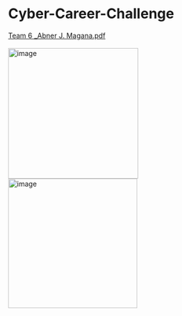 # Cyber-Career-Challenge
[Team 6 _Abner J. Magana.pdf](https://github.com/user-attachments/files/18200818/Team.6._Abner.J.Magana.pdf)
<br>
<br>
<img width="265" alt="image" src="https://github.com/user-attachments/assets/0f056047-90b6-4b82-bac9-da736e49828f" />
<img width="263" alt="image" src="https://github.com/user-attachments/assets/74ea601d-20f5-469d-8895-784950ae7ffd" />

